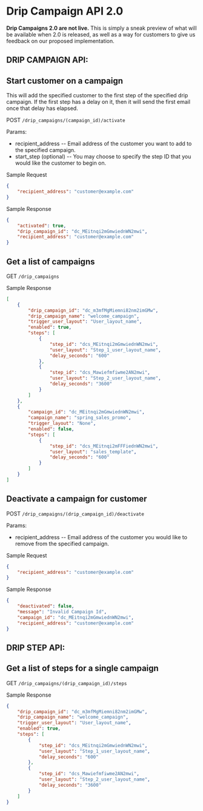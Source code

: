 # Drip Campaign API 2.0

**Drip Campaigns 2.0 are not live.**  This is simply a sneak preview of what will be available when 2.0 is released, as well as a way for customers to give us feedback on our proposed implementation.

## DRIP CAMPAIGN API:

## Start customer on a campaign
This will add the specified customer to the first step of the specified drip campaign.  If the first step has a delay on it, then it will send the first email once that delay has elapsed.

POST `/drip_campaigns/(campaign_id)/activate`

Params:
- recipient_address -- Email address of the customer you want to add to the specified campaign.
- start_step (optional) -- You may choose to specify the step ID that you would like the customer to begin on.

Sample Request

```json
{
    "recipient_address": "customer@example.com"
}
```

Sample Response

```json
{
    "activated": true,
    "drip_campaign_id": "dc_MEitnqi2mGmwiednWN2mwi",
    "recipient_address": "customer@example.com"
}
```

## Get a list of campaigns
GET `/drip_campaigns`

Sample Response

```json
[
    {
        "drip_campaign_id": "dc_m3mfMgMiemni82nm2imGMw",
        "drip_campaign_name": "welcome_campaign",
        "trigger_user_layout": "User_layout_name",
        "enabled": true,
        "steps": [
            {
                "step_id": "dcs_MEitnqi2mGmwiednWN2mwi",
                "user_layout": "Step_1_user_layout_name",
                "delay_seconds": "600"
            },
            {
                "step_id": "dcs_Mawiefmfiwme2AN2mwi",
                "user_layout": "Step_2_user_layout_name",
                "delay_seconds": "3600"
            }
        ]
    },
    {
        "campaign_id": "dc_MEitnqi2mGmwiednWN2mwi",
        "campaign_name": "spring_sales_promo",
        "trigger_layout": "None",
        "enabled": false,
        "steps": [
            {
                "step_id": "dcs_MEitnqi2mFFFiednWN2mwi",
                "user_layout": "sales_template",
                "delay_seconds": "600"
            }
        ]
    }
]
```

## Deactivate a campaign for customer
POST `/drip_campaigns/(drip_campaign_id)/deactivate`

Params:
- recipient_address -- Email address of the customer you would like to remove from the specified campaign.

Sample Request

```json
{
    "recipient_address": "customer@example.com"
}
```

Sample Response

```json
{
    "deactivated": false,
    "message": "Invalid Campaign Id",
    "campaign_id": "dc_MEitnqi2mGmwiednWN2mwi",
    "recipient_address": "customer@example.com"
}
```

## DRIP STEP API:

## Get a list of steps for a single campaign
GET `/drip_campaigns/(drip_campaign_id)/steps`

Sample Response

```json
{
    "drip_campaign_id": "dc_m3mfMgMiemni82nm2imGMw",
    "drip_campaign_name": "welcome_campaign",
    "trigger_user_layout": "User_layout_name",
    "enabled": true,
    "steps": [
        {
            "step_id": "dcs_MEitnqi2mGmwiednWN2mwi",
            "user_layout": "Step_1_user_layout_name",
            "delay_seconds": "600"
        },
        {
            "step_id": "dcs_Mawiefmfiwme2AN2mwi",
            "user_layout": "Step_2_user_layout_name",
            "delay_seconds": "3600"
        }
    ]
}
```
